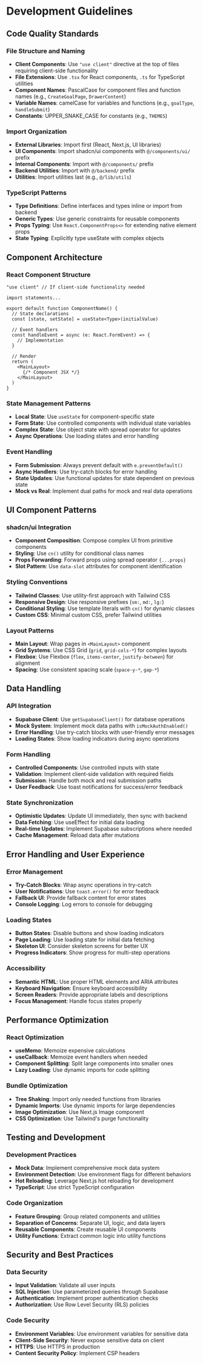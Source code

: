 # Development Guidelines

## Code Quality Standards

### File Structure and Naming
- **Client Components**: Use `"use client"` directive at the top of files requiring client-side functionality
- **File Extensions**: Use `.tsx` for React components, `.ts` for TypeScript utilities
- **Component Names**: PascalCase for component files and function names (e.g., `CreateGoalPage`, `DrawerContent`)
- **Variable Names**: camelCase for variables and functions (e.g., `goalType`, `handleSubmit`)
- **Constants**: UPPER_SNAKE_CASE for constants (e.g., `THEMES`)

### Import Organization
- **External Libraries**: Import first (React, Next.js, UI libraries)
- **UI Components**: Import shadcn/ui components with `@/components/ui/` prefix
- **Internal Components**: Import with `@/components/` prefix
- **Backend Utilities**: Import with `@/backend/` prefix
- **Utilities**: Import utilities last (e.g., `@/lib/utils`)

### TypeScript Patterns
- **Type Definitions**: Define interfaces and types inline or import from backend
- **Generic Types**: Use generic constraints for reusable components
- **Props Typing**: Use `React.ComponentProps<>` for extending native element props
- **State Typing**: Explicitly type useState with complex objects

## Component Architecture

### React Component Structure
```tsx
"use client" // If client-side functionality needed

import statements...

export default function ComponentName() {
  // State declarations
  const [state, setState] = useState<Type>(initialValue)
  
  // Event handlers
  const handleEvent = async (e: React.FormEvent) => {
    // Implementation
  }
  
  // Render
  return (
    <MainLayout>
      {/* Component JSX */}
    </MainLayout>
  )
}
```

### State Management Patterns
- **Local State**: Use `useState` for component-specific state
- **Form State**: Use controlled components with individual state variables
- **Complex State**: Use object state with spread operator for updates
- **Async Operations**: Use loading states and error handling

### Event Handling
- **Form Submission**: Always prevent default with `e.preventDefault()`
- **Async Handlers**: Use try-catch blocks for error handling
- **State Updates**: Use functional updates for state dependent on previous state
- **Mock vs Real**: Implement dual paths for mock and real data operations

## UI Component Patterns

### shadcn/ui Integration
- **Component Composition**: Compose complex UI from primitive components
- **Styling**: Use `cn()` utility for conditional class names
- **Props Forwarding**: Forward props using spread operator `{...props}`
- **Slot Pattern**: Use `data-slot` attributes for component identification

### Styling Conventions
- **Tailwind Classes**: Use utility-first approach with Tailwind CSS
- **Responsive Design**: Use responsive prefixes (`sm:`, `md:`, `lg:`)
- **Conditional Styling**: Use template literals with `cn()` for dynamic classes
- **Custom CSS**: Minimal custom CSS, prefer Tailwind utilities

### Layout Patterns
- **Main Layout**: Wrap pages in `<MainLayout>` component
- **Grid Systems**: Use CSS Grid (`grid`, `grid-cols-*`) for complex layouts
- **Flexbox**: Use Flexbox (`flex`, `items-center`, `justify-between`) for alignment
- **Spacing**: Use consistent spacing scale (`space-y-*`, `gap-*`)

## Data Handling

### API Integration
- **Supabase Client**: Use `getSupabaseClient()` for database operations
- **Mock System**: Implement mock data paths with `isMockAuthEnabled()`
- **Error Handling**: Use try-catch blocks with user-friendly error messages
- **Loading States**: Show loading indicators during async operations

### Form Handling
- **Controlled Components**: Use controlled inputs with state
- **Validation**: Implement client-side validation with required fields
- **Submission**: Handle both mock and real submission paths
- **User Feedback**: Use toast notifications for success/error feedback

### State Synchronization
- **Optimistic Updates**: Update UI immediately, then sync with backend
- **Data Fetching**: Use useEffect for initial data loading
- **Real-time Updates**: Implement Supabase subscriptions where needed
- **Cache Management**: Reload data after mutations

## Error Handling and User Experience

### Error Management
- **Try-Catch Blocks**: Wrap async operations in try-catch
- **User Notifications**: Use `toast.error()` for error feedback
- **Fallback UI**: Provide fallback content for error states
- **Console Logging**: Log errors to console for debugging

### Loading States
- **Button States**: Disable buttons and show loading indicators
- **Page Loading**: Use loading state for initial data fetching
- **Skeleton UI**: Consider skeleton screens for better UX
- **Progress Indicators**: Show progress for multi-step operations

### Accessibility
- **Semantic HTML**: Use proper HTML elements and ARIA attributes
- **Keyboard Navigation**: Ensure keyboard accessibility
- **Screen Readers**: Provide appropriate labels and descriptions
- **Focus Management**: Handle focus states properly

## Performance Optimization

### React Optimization
- **useMemo**: Memoize expensive calculations
- **useCallback**: Memoize event handlers when needed
- **Component Splitting**: Split large components into smaller ones
- **Lazy Loading**: Use dynamic imports for code splitting

### Bundle Optimization
- **Tree Shaking**: Import only needed functions from libraries
- **Dynamic Imports**: Use dynamic imports for large dependencies
- **Image Optimization**: Use Next.js Image component
- **CSS Optimization**: Use Tailwind's purge functionality

## Testing and Development

### Development Practices
- **Mock Data**: Implement comprehensive mock data system
- **Environment Detection**: Use environment flags for different behaviors
- **Hot Reloading**: Leverage Next.js hot reloading for development
- **TypeScript**: Use strict TypeScript configuration

### Code Organization
- **Feature Grouping**: Group related components and utilities
- **Separation of Concerns**: Separate UI, logic, and data layers
- **Reusable Components**: Create reusable UI components
- **Utility Functions**: Extract common logic into utility functions

## Security and Best Practices

### Data Security
- **Input Validation**: Validate all user inputs
- **SQL Injection**: Use parameterized queries through Supabase
- **Authentication**: Implement proper authentication checks
- **Authorization**: Use Row Level Security (RLS) policies

### Code Security
- **Environment Variables**: Use environment variables for sensitive data
- **Client-Side Security**: Never expose sensitive data on client
- **HTTPS**: Use HTTPS in production
- **Content Security Policy**: Implement CSP headers